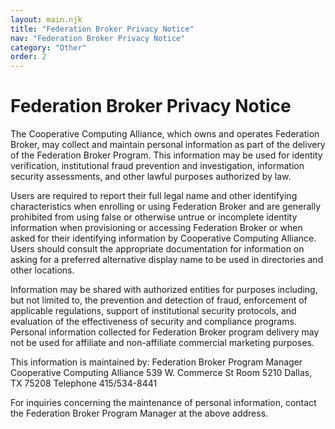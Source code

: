 ```yaml
---
layout: main.njk
title: "Federation Broker Privacy Notice"
nav: "Federation Broker Privacy Notice"
category: "Other"
order: 2
---
```


# Federation Broker Privacy Notice

The Cooperative Computing Alliance, which owns and operates Federation Broker, may collect and maintain personal information as part of the delivery of the Federation Broker Program. This information may be used for identity verification, institutional fraud prevention and investigation, information security assessments, and other lawful purposes authorized by law.

Users are required to report their full legal name and other identifying characteristics when enrolling or using Federation Broker and are generally prohibited from using false or otherwise untrue or incomplete identity information when provisioning or accessing Federation Broker or when asked for their identifying information by Cooperative Computing Alliance. Users should consult the appropriate documentation for information on asking for a preferred alternative display name to be used in directories and other locations.

Information may be shared with authorized entities for purposes including, but not limited to, the prevention and detection of fraud, enforcement of applicable regulations, support of institutional security protocols, and evaluation of the effectiveness of security and compliance programs. Personal information collected for Federation Broker program delivery may not be used for affiliate and non-affiliate commercial marketing purposes.

This information is maintained by:
Federation Broker Program Manager
Cooperative Computing Alliance
539 W. Commerce St
Room 5210
Dallas, TX 75208
Telephone 415/534-8441

For inquiries concerning the maintenance of personal information, contact the Federation Broker Program Manager at the above address.